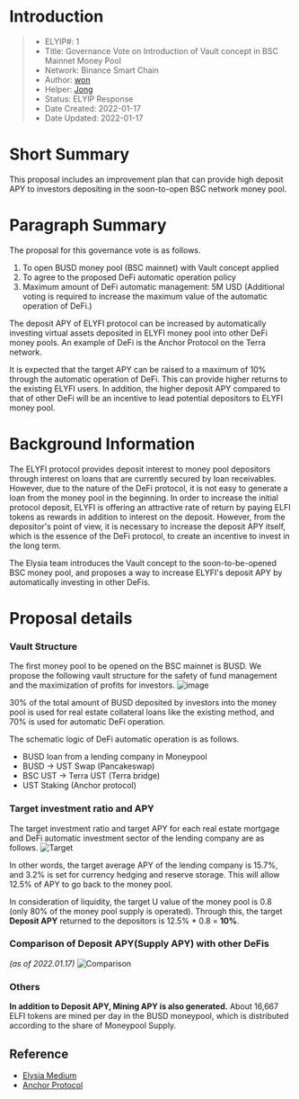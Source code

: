 # Introduction

>- ELYIP#: 1
>- Title: Governance Vote on Introduction of Vault concept in BSC Mainnet Money Pool
>- Network: Binance Smart Chain 
>- Author: [won](https://forum.elyfi.world/u/won/summary)
>- Helper: [Jong](https://forum.elyfi.world/u/jong/summary)
>- Status: ELYIP Response
>- Date Created: 2022-01-17
>- Date Updated: 2022-01-17

# Short Summary
This proposal includes an improvement plan that can provide high deposit APY to investors depositing in the soon-to-open BSC network money pool.

# Paragraph Summary
The proposal for this governance vote is as follows.

1. To open BUSD money pool (BSC mainnet) with Vault concept applied
2. To agree to the proposed DeFi automatic operation policy
3. Maximum amount of DeFi automatic management: 5M USD (Additional voting is required to increase the maximum value of the automatic operation of DeFi.)

The deposit APY of ELYFI protocol can be increased by automatically investing virtual assets deposited in ELYFI money pool into other DeFi money pools. An example of DeFi is the Anchor Protocol on the Terra network.

It is expected that the target APY can be raised to a maximum of 10% through the automatic operation of DeFi. This can provide higher returns to the existing ELYFI users. In addition, the higher deposit APY compared to that of other DeFi will be an incentive to lead potential depositors to ELYFI money pool.

# Background Information
The ELYFI protocol provides deposit interest to money pool depositors through interest on loans that are currently secured by loan receivables. However, due to the nature of the DeFi protocol, it is not easy to generate a loan from the money pool in the beginning. In order to increase the initial protocol deposit, ELYFI is offering an attractive rate of return by paying ELFI tokens as rewards in addition to interest on the deposit. However, from the depositor's point of view, it is necessary to increase the deposit APY itself, which is the essence of the DeFi protocol, to create an incentive to invest in the long term.

The Elysia team introduces the Vault concept to the soon-to-be-opened BSC money pool, and proposes a way to increase ELYFI's deposit APY by automatically investing in other DeFis.

# Proposal details
### Vault Structure

The first money pool to be opened on the BSC mainnet is BUSD. We propose the following vault structure for the safety of fund management and the maximization of profits for investors.
![image](https://user-images.githubusercontent.com/90824532/150732833-380b9a11-947f-4941-aa36-20b957d221b1.png)



30% of the total amount of BUSD deposited by investors into the money pool is used for real estate collateral loans like the existing method, and 70% is used for automatic DeFi operation.

The schematic logic of DeFi automatic operation is as follows.

* BUSD loan from a lending company in Moneypool
* BUSD -> UST Swap (Pancakeswap)
* BSC UST -> Terra UST (Terra bridge)
* UST Staking (Anchor protocol)

### Target investment ratio and APY

The target investment ratio and target APY for each real estate mortgage and DeFi automatic investment sector of the lending company are as follows.
![Target](https://user-images.githubusercontent.com/90824532/150733883-038ff784-510b-4717-9f36-c52f53f25c99.png)




In other words, the target average APY of the lending company is 15.7%, and 3.2% is set for currency hedging and reserve storage. This will allow 12.5% of APY to go back to the money pool.

In consideration of liquidity, the target U value of the money pool is 0.8 (only 80% of the money pool supply is operated). Through this, the target **Deposit APY** returned to the depositors is 12.5% * 0.8 = **10%**.


### Comparison of Deposit APY(Supply APY) with other DeFis
*(as of 2022.01.17)*
![Comparison](https://user-images.githubusercontent.com/90824532/150733891-06797be8-a5e6-4fb5-b419-1f3cae502438.png)


### Others

**In addition to Deposit APY, Mining APY is also generated.** About 16,667 ELFI tokens are mined per day in the BUSD moneypool, which is distributed according to the share of Moneypool Supply.

## Reference
* [Elysia Medium](https://medium.com/elysia-magazine/governance-vote-on-introduction-of-vault-concept-in-bsc-mainnet-money-pool-c10549218f9b)
* [Anchor Protocol](https://www.anchorprotocol.com/)
